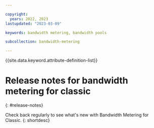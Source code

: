 ```yaml
---

copyright:
  years: 2022, 2023
lastupdated: "2023-03-09"

keywords: bandwidth metering, bandwidth pools

subcollection: bandwidth-metering

---
```


{{site.data.keyword.attribute-definition-list}}

# Release notes for bandwidth metering for classic
{: #release-notes}

Check back regularly to see what's new with Bandwidth Metering for Classic.
{: shortdesc}
